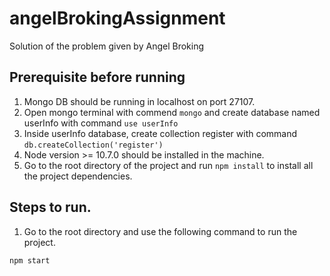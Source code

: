 # angelBrokingAssignment
Solution of the problem given by Angel Broking

## Prerequisite before running

1. Mongo DB should be running in localhost on port 27107.
2. Open mongo terminal with commend ``` mongo ``` and create database named userInfo  with command ``` use userInfo ```
3. Inside userInfo database, create collection register with command ``` db.createCollection('register') ```
4. Node version >= 10.7.0 should be installed in the machine.
5. Go to  the root directory of the project and run ``` npm install ``` to install all the project dependencies.


## Steps to run.

1. Go to the root directory and use the following command to run the project.

```$xslt
npm start
```
